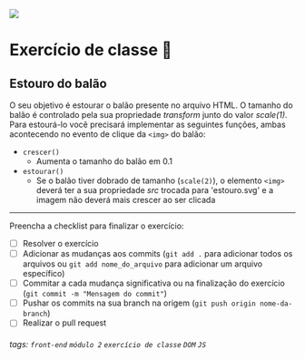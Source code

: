 ![](https://i.imgur.com/xG74tOh.png)

# Exercício de classe 🏫

## Estouro do balão

O seu objetivo é estourar o balão presente no arquivo HTML. O tamanho do balão é controlado pela sua propriedade *transform* junto do valor *scale(1)*. Para estourá-lo você precisará implementar as seguintes funções, ambas acontecendo no evento de clique da `<img>` do balão:
  - `crescer()`
    - Aumenta o tamanho do balão em 0.1
  - `estourar()`
    - Se o balão tiver dobrado de tamanho (`scale(2)`), o elemento `<img>` deverá ter a sua propriedade *src* trocada para 'estouro.svg' e a imagem não deverá mais crescer ao ser clicada

---

Preencha a checklist para finalizar o exercício:

- [ ] Resolver o exercício
- [ ] Adicionar as mudanças aos commits (`git add .` para adicionar todos os arquivos ou `git add nome_do_arquivo` para adicionar um arquivo específico)
- [ ] Commitar a cada mudança significativa ou na finalização do exercício (`git commit -m "Mensagem do commit"`)
- [ ] Pushar os commits na sua branch na origem (`git push origin nome-da-branch`)
- [ ] Realizar o pull request

###### tags: `front-end` `módulo 2` `exercício de classe` `DOM` `JS`